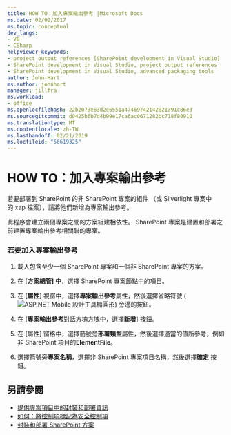 ```yaml
---
title: HOW TO：加入專案輸出參考 |Microsoft Docs
ms.date: 02/02/2017
ms.topic: conceptual
dev_langs:
- VB
- CSharp
helpviewer_keywords:
- project output references [SharePoint development in Visual Studio]
- SharePoint development in Visual Studio, project output references
- SharePoint development in Visual Studio, advanced packaging tools
author: John-Hart
ms.author: johnhart
manager: jillfra
ms.workload:
- office
ms.openlocfilehash: 22b2073e63d2e6551a47469742142821391c86e3
ms.sourcegitcommit: d0425b6b7d4b99e17ca6ac0671282bc718f80910
ms.translationtype: MT
ms.contentlocale: zh-TW
ms.lasthandoff: 02/21/2019
ms.locfileid: "56619325"
---
```

# <a name="how-to-add-a-project-output-reference"></a>HOW TO：加入專案輸出參考
  若要部署到 SharePoint 的非 SharePoint 專案的組件 （或 Silverlight 專案中的.xap 檔案），請將他們新增為專案輸出參考。

 此程序會建立兩個專案之間的方案組建相依性。 SharePoint 專案是建置和部署之前建置專案輸出參考相關聯的專案。

### <a name="to-add-a-project-output-reference"></a>若要加入專案輸出參考

1.  載入包含至少一個 SharePoint 專案和一個非 SharePoint 專案的方案。

2.  在 [**方案總管] 中**，選擇 SharePoint 專案節點中的項目。

3.  在 [**屬性**] 視窗中，選擇**專案輸出參考**屬性，然後選擇省略符號 (![ASP.NET Mobile 設計工具橢圓形](../sharepoint/media/mwellipsis.gif "ASP。NET Mobile 設計工具橢圓形")) 旁邊的按鈕。

4.  在 [**專案輸出參考**對話方塊方塊中，選擇**新增**] 按鈕。

5.  在 [屬性] 窗格中，選擇箭號旁**部署類型**屬性，然後選擇適當的值所參考，例如非 SharePoint 項目的**ElementFile**。

6.  選擇箭號旁**專案名稱**，選擇非 SharePoint 專案項目名稱，然後選擇**確定** 按鈕。

## <a name="see-also"></a>另請參閱
- [提供專案項目中的封裝和部署資訊](../sharepoint/providing-packaging-and-deployment-information-in-project-items.md)
- [如何：將控制項標記為安全控制項](../sharepoint/how-to-mark-controls-as-safe-controls.md)
- [封裝和部署 SharePoint 方案](../sharepoint/packaging-and-deploying-sharepoint-solutions.md)
